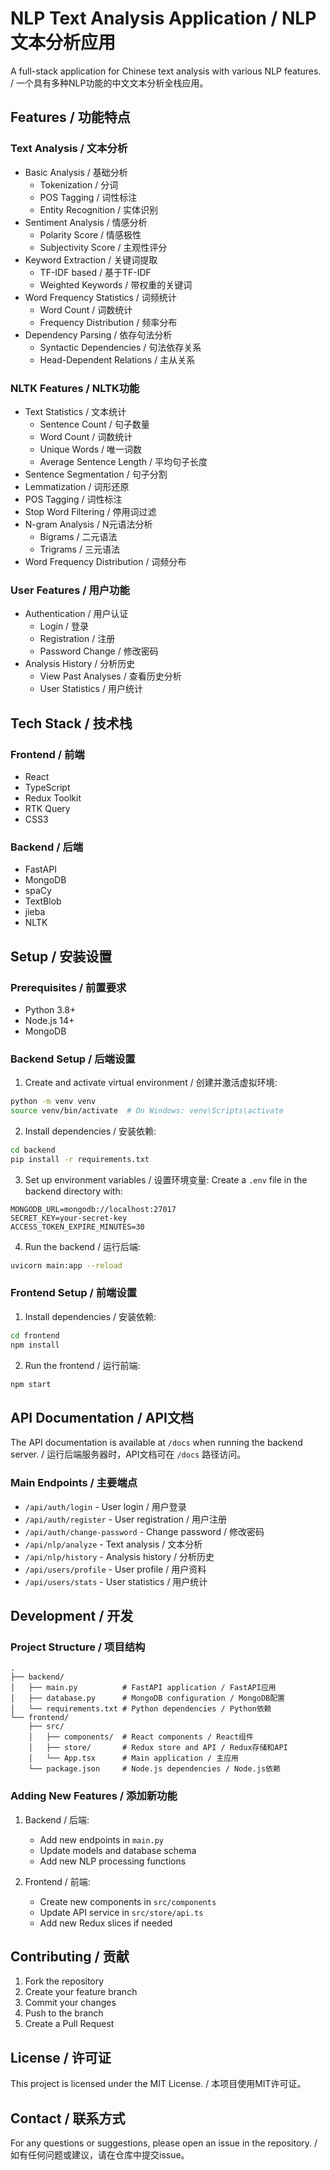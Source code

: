 # NLP Text Analysis Application / NLP文本分析应用

A full-stack application for Chinese text analysis with various NLP features. / 一个具有多种NLP功能的中文文本分析全栈应用。

## Features / 功能特点

### Text Analysis / 文本分析
- Basic Analysis / 基础分析
  - Tokenization / 分词
  - POS Tagging / 词性标注
  - Entity Recognition / 实体识别
- Sentiment Analysis / 情感分析
  - Polarity Score / 情感极性
  - Subjectivity Score / 主观性评分
- Keyword Extraction / 关键词提取
  - TF-IDF based / 基于TF-IDF
  - Weighted Keywords / 带权重的关键词
- Word Frequency Statistics / 词频统计
  - Word Count / 词数统计
  - Frequency Distribution / 频率分布
- Dependency Parsing / 依存句法分析
  - Syntactic Dependencies / 句法依存关系
  - Head-Dependent Relations / 主从关系

### NLTK Features / NLTK功能
- Text Statistics / 文本统计
  - Sentence Count / 句子数量
  - Word Count / 词数统计
  - Unique Words / 唯一词数
  - Average Sentence Length / 平均句子长度
- Sentence Segmentation / 句子分割
- Lemmatization / 词形还原
- POS Tagging / 词性标注
- Stop Word Filtering / 停用词过滤
- N-gram Analysis / N元语法分析
  - Bigrams / 二元语法
  - Trigrams / 三元语法
- Word Frequency Distribution / 词频分布

### User Features / 用户功能
- Authentication / 用户认证
  - Login / 登录
  - Registration / 注册
  - Password Change / 修改密码
- Analysis History / 分析历史
  - View Past Analyses / 查看历史分析
  - User Statistics / 用户统计

## Tech Stack / 技术栈

### Frontend / 前端
- React
- TypeScript
- Redux Toolkit
- RTK Query
- CSS3

### Backend / 后端
- FastAPI
- MongoDB
- spaCy
- TextBlob
- jieba
- NLTK

## Setup / 安装设置

### Prerequisites / 前置要求
- Python 3.8+
- Node.js 14+
- MongoDB

### Backend Setup / 后端设置

1. Create and activate virtual environment / 创建并激活虚拟环境:
```bash
python -m venv venv
source venv/bin/activate  # On Windows: venv\Scripts\activate
```

2. Install dependencies / 安装依赖:
```bash
cd backend
pip install -r requirements.txt
```

3. Set up environment variables / 设置环境变量:
Create a `.env` file in the backend directory with:
```env
MONGODB_URL=mongodb://localhost:27017
SECRET_KEY=your-secret-key
ACCESS_TOKEN_EXPIRE_MINUTES=30
```

4. Run the backend / 运行后端:
```bash
uvicorn main:app --reload
```

### Frontend Setup / 前端设置

1. Install dependencies / 安装依赖:
```bash
cd frontend
npm install
```

2. Run the frontend / 运行前端:
```bash
npm start
```

## API Documentation / API文档

The API documentation is available at `/docs` when running the backend server. / 运行后端服务器时，API文档可在 `/docs` 路径访问。

### Main Endpoints / 主要端点

- `/api/auth/login` - User login / 用户登录
- `/api/auth/register` - User registration / 用户注册
- `/api/auth/change-password` - Change password / 修改密码
- `/api/nlp/analyze` - Text analysis / 文本分析
- `/api/nlp/history` - Analysis history / 分析历史
- `/api/users/profile` - User profile / 用户资料
- `/api/users/stats` - User statistics / 用户统计

## Development / 开发

### Project Structure / 项目结构

```
.
├── backend/
│   ├── main.py          # FastAPI application / FastAPI应用
│   ├── database.py      # MongoDB configuration / MongoDB配置
│   └── requirements.txt # Python dependencies / Python依赖
└── frontend/
    ├── src/
    │   ├── components/  # React components / React组件
    │   ├── store/       # Redux store and API / Redux存储和API
    │   └── App.tsx      # Main application / 主应用
    └── package.json     # Node.js dependencies / Node.js依赖
```

### Adding New Features / 添加新功能

1. Backend / 后端:
   - Add new endpoints in `main.py`
   - Update models and database schema
   - Add new NLP processing functions

2. Frontend / 前端:
   - Create new components in `src/components`
   - Update API service in `src/store/api.ts`
   - Add new Redux slices if needed

## Contributing / 贡献

1. Fork the repository
2. Create your feature branch
3. Commit your changes
4. Push to the branch
5. Create a Pull Request

## License / 许可证

This project is licensed under the MIT License. / 本项目使用MIT许可证。

## Contact / 联系方式

For any questions or suggestions, please open an issue in the repository. / 如有任何问题或建议，请在仓库中提交issue。 